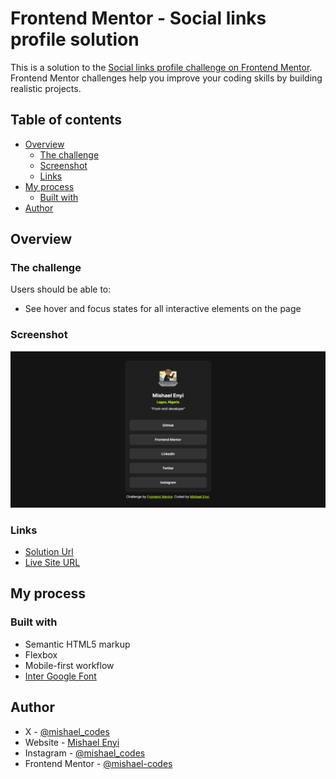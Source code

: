 # Frontend Mentor - Social links profile solution

This is a solution to the [Social links profile challenge on Frontend Mentor](https://www.frontendmentor.io/challenges/social-links-profile-UG32l9m6dQ). Frontend Mentor challenges help you improve your coding skills by building realistic projects. 

## Table of contents

- [Overview](#overview)
  - [The challenge](#the-challenge)
  - [Screenshot](#screenshot)
  - [Links](#links)
- [My process](#my-process)
  - [Built with](#built-with)
- [Author](#author)

## Overview

### The challenge

Users should be able to:

- See hover and focus states for all interactive elements on the page

### Screenshot

![](/assets/screenshots/screenshot.png)

### Links

- [Solution Url](https://github.com/mishaelcodes/social-links-profile)
- [Live Site URL](https://mishaelcodes.github.io/social-links-profile/)

## My process

### Built with

- Semantic HTML5 markup
- Flexbox
- Mobile-first workflow
- [Inter Google Font](https://fonts.google.com/specimen/Inter)

## Author

- X - [@mishael_codes](https://x.com/mishael_codes)
- Website - [Mishael Enyi](https://mishaelenyi.netlify.app)
- Instagram - [@mishael_codes](https://www.instagram.com/mishael_codes/)
- Frontend Mentor - [@mishael-codes](https://www.frontendmentor.io/profile/mishael-codes)